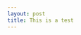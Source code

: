 ```yaml
---
layout: post
title: This is a test
---
```


<script>
	var vis = d3.select('#chart').append('svg:svg')
		.attr('width', '100%')
		.attr('height', '100%')
		.attr('viewBox', '0 0 800 500')
		.attr('preserveAspectRatio', 'xMidYMid meet');

	var data = [1, 8, 4, 7, 10];

	var dot = d3.selectAll('.dot')
		.data(data)
		.enter().append('svg:circle')
		.attr('r', function(d){return d*2})
		.attr('cx', function(d,i){return i * (800 / data.length)})
		.attr('cy', 250)
		.attr('fill', 'steelblue')
		.attr('stroke', '#333');
</script>